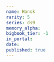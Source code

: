 ```yaml
---
name: Hanok
rarity: 5
series: ds9
memory_alpha:
bigbook_tier: -1
in_portal:
date:
published: true
---
```



